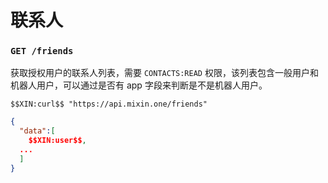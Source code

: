 # 联系人

### `GET /friends`

获取授权用户的联系人列表，需要 `CONTACTS:READ` 权限，该列表包含一般用户和机器人用户，可以通过是否有 app 字段来判断是不是机器人用户。

```
$$XIN:curl$$ "https://api.mixin.one/friends"
```

```json
{
  "data":[
    $$XIN:user$$,
  ...
  ]
}
```
